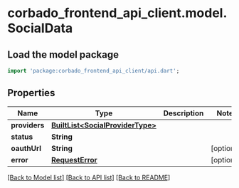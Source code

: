 # corbado_frontend_api_client.model.SocialData

## Load the model package
```dart
import 'package:corbado_frontend_api_client/api.dart';
```

## Properties
Name | Type | Description | Notes
------------ | ------------- | ------------- | -------------
**providers** | [**BuiltList&lt;SocialProviderType&gt;**](SocialProviderType.md) |  | 
**status** | **String** |  | 
**oauthUrl** | **String** |  | [optional] 
**error** | [**RequestError**](RequestError.md) |  | [optional] 

[[Back to Model list]](../README.md#documentation-for-models) [[Back to API list]](../README.md#documentation-for-api-endpoints) [[Back to README]](../README.md)


